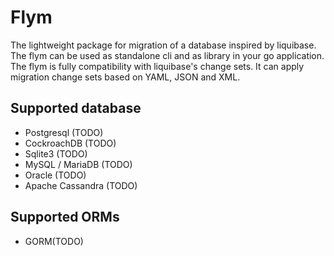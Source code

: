 # Flym

The lightweight package for migration of a database inspired by liquibase.
The flym can be used as standalone cli and as library in your go application.
The flym is fully compatibility with liquibase's change sets. 
It can apply migration change sets based on YAML, JSON and XML.

## Supported database
- Postgresql (TODO)
- CockroachDB (TODO)
- Sqlite3 (TODO)
- MySQL / MariaDB (TODO)
- Oracle (TODO)
- Apache Cassandra (TODO)

## Supported ORMs
- GORM(TODO)